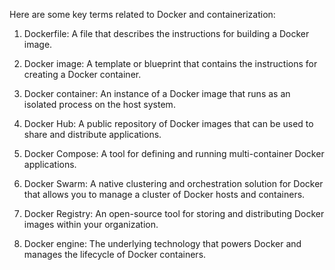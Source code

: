 Here are some key terms related to Docker and containerization:

1. Dockerfile: A file that describes the instructions for building a Docker image.

2. Docker image: A template or blueprint that contains the instructions for creating a Docker container.

3. Docker container: An instance of a Docker image that runs as an isolated process on the host system.

4. Docker Hub: A public repository of Docker images that can be used to share and distribute applications.

5. Docker Compose: A tool for defining and running multi-container Docker applications.

6. Docker Swarm: A native clustering and orchestration solution for Docker that allows you to manage a cluster of Docker hosts and containers.

7. Docker Registry: An open-source tool for storing and distributing Docker images within your organization.

8. Docker engine: The underlying technology that powers Docker and manages the lifecycle of Docker containers.
